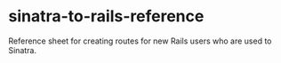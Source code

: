# sinatra-to-rails-reference
Reference sheet for creating routes for new Rails users who are used to Sinatra.
